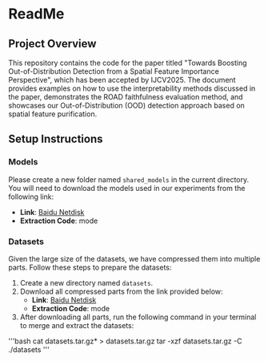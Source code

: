 # ReadMe

## Project Overview

This repository contains the code for the paper titled "Towards Boosting Out-of-Distribution Detection from a Spatial Feature Importance Perspective", which has been accepted by IJCV2025. The document provides examples on how to use the interpretability methods discussed in the paper, demonstrates the ROAD faithfulness evaluation method, and showcases our Out-of-Distribution (OOD) detection approach based on spatial feature purification.

## Setup Instructions

### Models

Please create a new folder named `shared_models` in the current directory. You will need to download the models used in our experiments from the following link:

- **Link**: [Baidu Netdisk](https://pan.baidu.com/s/1MuhqIU6hX5JURTE653fpEw)
- **Extraction Code**: mode

### Datasets

Given the large size of the datasets, we have compressed them into multiple parts. Follow these steps to prepare the datasets:

1. Create a new directory named `datasets`.
2. Download all compressed parts from the link provided below:
   - **Link**: [Baidu Netdisk](https://pan.baidu.com/s/1NtgjQlkBYfgOf0MIrdzRYw)
   - **Extraction Code**: mode
3. After downloading all parts, run the following command in your terminal to merge and extract the datasets:

'''bash
cat datasets.tar.gz* > datasets.tar.gz
tar -xzf datasets.tar.gz -C ./datasets
'''
